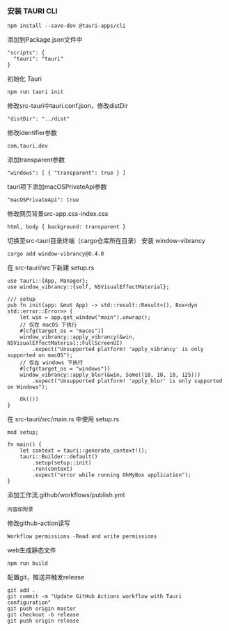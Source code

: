 ### 安装 TAURI CLI
```
npm install --save-dev @tauri-apps/cli
```
添加到Package.json文件中
```
"scripts": {
  "tauri": "tauri"
}
```
初始化 Tauri 
```
npm run tauri init
```
修改src-tauri中tauri.conf.json，修改distDir
```
"distDir": "../dist"
```
修改identifier参数
```
com.tauri.dev
```
添加transparent参数
```
"windows": [ { "transparent": true } ]
```
tauri项下添加macOSPrivateApi参数
```
"macOSPrivateApi": true
```
修改网页背景src-app.css-index.css
```
html, body { background: transparent }
```

切换至src-tauri目录终端（cargo仓库所在目录）
安装 window-vibrancy
```
cargo add window-vibrancy@0.4.0
```
在 src-tauri/src下新建 setup.rs
```
use tauri::{App, Manager};
use window_vibrancy::{self, NSVisualEffectMaterial};

/// setup
pub fn init(app: &mut App) -> std::result::Result<(), Box<dyn std::error::Error>> {
    let win = app.get_window("main").unwrap();
    // 仅在 macOS 下执行
    #[cfg(target_os = "macos")]
    window_vibrancy::apply_vibrancy(&win, NSVisualEffectMaterial::FullScreenUI)
        .expect("Unsupported platform! 'apply_vibrancy' is only supported on macOS");
    // 仅在 windows 下执行
    #[cfg(target_os = "windows")]
    window_vibrancy::apply_blur(&win, Some((18, 18, 18, 125)))
        .expect("Unsupported platform! 'apply_blur' is only supported on Windows");

    Ok(())
}
```
在 src-tauri/src/main.rs
中使用 setup.rs
```
mod setup;

fn main() {
    let context = tauri::generate_context!();
    tauri::Builder::default()
        .setup(setup::init)
        .run(context)
        .expect("error while running OhMyBox application");
}
```

添加工作流.github/workflows/publish.yml
```
内容如附录
```
修改github-action读写
```
Workflow permissions -Read and write permissions
```
web生成静态文件
```
npm run build
```

配置git，推送并触发release
```
git add .
git commit -m "Update GitHub Actions workflow with Tauri configuration"
git push origin master
git checkout -b release
git push origin release
```